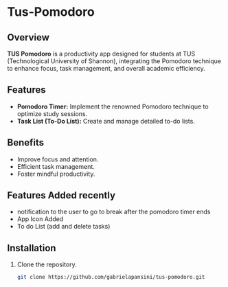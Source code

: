 # Tus-Pomodoro



## Overview
**TUS Pomodoro** is a productivity app designed for students at TUS (Technological University of Shannon), integrating the Pomodoro technique to enhance focus, task management, and overall academic efficiency.

## Features
- **Pomodoro Timer:** Implement the renowned Pomodoro technique to optimize study sessions.
- **Task List (To-Do List):** Create and manage detailed to-do lists.

## Benefits
- Improve focus and attention.
- Efficient task management.
- Foster mindful productivity.


## Features Added recently
- notification to the user to go to break after the pomodoro timer ends
- App Icon Added
- To do List (add and delete tasks)

  
## Installation
1. Clone the repository.
   ```bash
   git clone https://github.com/gabrielapansini/tus-pomodoro.git
